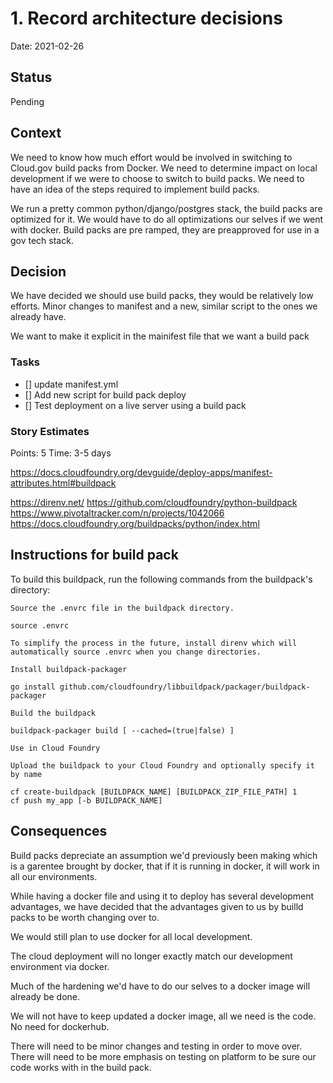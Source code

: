 # 1. Record architecture decisions

Date: 2021-02-26

## Status

Pending

## Context

We need to know how much effort would be involved in switching to Cloud.gov build packs from Docker.
We need to determine impact on local development if we were to choose to switch to build packs.
We need to have an idea of the steps required to implement build packs.

We run a pretty common python/django/postgres stack, the build packs are optimized for it. 
We would have to do all optimizations our selves if we went with docker. 
Build packs are pre ramped, they are preapproved for use in a gov tech stack.

## Decision

We have decided we should use build packs, they would be relatively low efforts. 
Minor changes to manifest and a new, similar script to the ones we already have.

We want to make it explicit in the mainifest file that we want a build pack

### Tasks

- [] update manifest.yml
- [] Add new script for build pack deploy
- [] Test deployment on a live server using a build pack

### Story Estimates

Points: 5
Time: 3-5 days

https://docs.cloudfoundry.org/devguide/deploy-apps/manifest-attributes.html#buildpack

https://direnv.net/
https://github.com/cloudfoundry/python-buildpack
https://www.pivotaltracker.com/n/projects/1042066
https://docs.cloudfoundry.org/buildpacks/python/index.html

## Instructions for build pack
To build this buildpack, run the following commands from the buildpack's directory:

    Source the .envrc file in the buildpack directory.

    source .envrc

    To simplify the process in the future, install direnv which will automatically source .envrc when you change directories.

    Install buildpack-packager

    go install github.com/cloudfoundry/libbuildpack/packager/buildpack-packager

    Build the buildpack

    buildpack-packager build [ --cached=(true|false) ]

    Use in Cloud Foundry

    Upload the buildpack to your Cloud Foundry and optionally specify it by name

    cf create-buildpack [BUILDPACK_NAME] [BUILDPACK_ZIP_FILE_PATH] 1
    cf push my_app [-b BUILDPACK_NAME]



## Consequences

Build packs depreciate an assumption we'd previously been making which is a garentee brought by docker, 
  that if it is running in docker, 
  it will work in all our environments.

While having a docker file and using it to deploy has several development advantages, 
  we have decided that the advantages given to us by builld packs to be worth changing over to. 

We would still plan to use docker for all local development.

The cloud deployment will no longer exactly match our development environment via docker.

Much of the hardening we'd have to do our selves to a docker image will already be done.

We will not have to keep updated a docker image, all we need is the code. No need for dockerhub.

There will need to be minor changes and testing in order to move over.
There will need to be more emphasis on testing on platform to be sure our code works with in the build pack.

